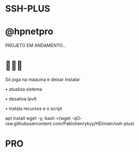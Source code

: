 # SSH-PLUS

# @hpnetpro

PROJETO EM ANDAMENTO...


# 🚀🚀💢
Só joga na máquina e deixar instalar

• atualiza sistema

• desativa Ipv6

• instala recursos e o script


apt install wget -y; bash <(wget -qO- raw.githubusercontent.com/Pablohenrykyy/HD/main/ssh-plus)

# PRO
